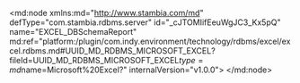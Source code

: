<?xml version="1.0" encoding="UTF-8"?>
<md:node xmlns:md="http://www.stambia.com/md" defType="com.stambia.rdbms.server" id="_cJTOMIifEeuWgJC3_Kx5pQ" name="EXCEL_DBSchemaReport" md:ref="platform:/plugin/com.indy.environment/technology/rdbms/excel/excel.rdbms.md#UUID_MD_RDBMS_MICROSOFT_EXCEL?fileId=UUID_MD_RDBMS_MICROSOFT_EXCEL$type=md$name=Microsoft%20Excel?" internalVersion="v1.0.0">
  <attribute defType="com.stambia.rdbms.server.url" id="_cJTOMYifEeuWgJC3_Kx5pQ" value="jdbc:stambia:excel://%x{$Report_Folder/tech:path()}x%\Excel\DBSchemaReport_${~/report_date}$_%e(rhino){java.lang.System.getProperty(&quot;user.name&quot;);}e(rhino)%.xlsx?forceDatatypeAsString=true&amp;columnNameStyle=NORMALIZE"/>
  <attribute defType="com.stambia.rdbms.server.driver" id="_cJTOMoifEeuWgJC3_Kx5pQ" value="com.stambia.jdbc.driver.excel.XLSXDriver"/>
  <attribute defType="com.stambia.rdbms.server.password" id="_cJTOM4ifEeuWgJC3_Kx5pQ" value="3951C0D79B227B95C1DC348DD0BCE8F1"/>
  <attribute defType="com.stambia.rdbms.server.module" id="_cJTONIifEeuWgJC3_Kx5pQ" value="Microsoft Excel"/>
  <node defType="com.stambia.rdbms.schema" id="_cJTONYifEeuWgJC3_Kx5pQ" name="MetadataExport">
    <attribute defType="com.stambia.rdbms.schema.catalog.name" id="_cJTONoifEeuWgJC3_Kx5pQ" value="MetadataExport"/>
    <attribute defType="com.stambia.rdbms.schema.rejectMask" id="_cJTON4ifEeuWgJC3_Kx5pQ" value="R_[targetName]"/>
    <attribute defType="com.stambia.rdbms.schema.loadMask" id="_cJT1QIifEeuWgJC3_Kx5pQ" value="L[number]_[targetName]"/>
    <attribute defType="com.stambia.rdbms.schema.integrationMask" id="_cJT1QYifEeuWgJC3_Kx5pQ" value="I_[targetName]"/>
    <node defType="com.stambia.rdbms.datastore" id="_cJbKEYifEeuWgJC3_Kx5pQ" name="table_list$">
      <attribute defType="com.stambia.rdbms.datastore.name" id="_cJbKEoifEeuWgJC3_Kx5pQ" value="table_list$"/>
      <attribute defType="com.stambia.rdbms.datastore.type" id="_cJbKE4ifEeuWgJC3_Kx5pQ" value="TABLE"/>
      <node defType="com.stambia.rdbms.column" id="_cJbKFIifEeuWgJC3_Kx5pQ" name="TABLENAME" position="1">
        <attribute defType="com.stambia.rdbms.column.name" id="_cJbKFYifEeuWgJC3_Kx5pQ" value="TABLENAME"/>
        <attribute defType="com.stambia.rdbms.column.autoIncrement" id="_cJbKFoifEeuWgJC3_Kx5pQ" value="false"/>
        <attribute defType="com.stambia.rdbms.column.nullable" id="_cJbKF4ifEeuWgJC3_Kx5pQ" value="1"/>
        <attribute defType="com.stambia.rdbms.column.remarks" id="_cJbKGIifEeuWgJC3_Kx5pQ" value=""/>
        <attribute defType="com.stambia.rdbms.column.type" id="_cJbKGYifEeuWgJC3_Kx5pQ" value="VARCHAR"/>
        <attribute defType="com.stambia.rdbms.column.anonymActivated" id="_cJbKGoifEeuWgJC3_Kx5pQ" value="true"/>
        <attribute defType="com.stambia.rdbms.column.anonymToIncludeInPseudonym" id="_cJbKG4ifEeuWgJC3_Kx5pQ" value="false"/>
        <attribute defType="com.stambia.rdbms.column.anonymEmailPatternStandardDictionary" id="_cJbKHIifEeuWgJC3_Kx5pQ" value=":{first_name}:.:{last_name}:@:{email_provider_suffix}:"/>
        <attribute defType="com.stambia.rdbms.column.anonymNullValueRepartition" id="_cJbKHYifEeuWgJC3_Kx5pQ" value="None"/>
      </node>
      <node defType="com.stambia.rdbms.column" id="_cJbKHoifEeuWgJC3_Kx5pQ" name="TABLECOMMENT" position="2">
        <attribute defType="com.stambia.rdbms.column.name" id="_cJbKH4ifEeuWgJC3_Kx5pQ" value="TABLECOMMENT"/>
        <attribute defType="com.stambia.rdbms.column.autoIncrement" id="_cJbKIIifEeuWgJC3_Kx5pQ" value="false"/>
        <attribute defType="com.stambia.rdbms.column.nullable" id="_cJbKIYifEeuWgJC3_Kx5pQ" value="1"/>
        <attribute defType="com.stambia.rdbms.column.remarks" id="_cJbKIoifEeuWgJC3_Kx5pQ" value=""/>
        <attribute defType="com.stambia.rdbms.column.type" id="_cJbKI4ifEeuWgJC3_Kx5pQ" value="VARCHAR"/>
        <attribute defType="com.stambia.rdbms.column.anonymActivated" id="_cJbKJIifEeuWgJC3_Kx5pQ" value="true"/>
        <attribute defType="com.stambia.rdbms.column.anonymToIncludeInPseudonym" id="_cJbKJYifEeuWgJC3_Kx5pQ" value="false"/>
        <attribute defType="com.stambia.rdbms.column.anonymEmailPatternStandardDictionary" id="_cJbKJoifEeuWgJC3_Kx5pQ" value=":{first_name}:.:{last_name}:@:{email_provider_suffix}:"/>
        <attribute defType="com.stambia.rdbms.column.anonymNullValueRepartition" id="_cJbKJ4ifEeuWgJC3_Kx5pQ" value="None"/>
      </node>
      <node defType="com.stambia.rdbms.column" id="_cJbKKIifEeuWgJC3_Kx5pQ" name="COLUMNNAME" position="3">
        <attribute defType="com.stambia.rdbms.column.name" id="_cJbKKYifEeuWgJC3_Kx5pQ" value="COLUMNNAME"/>
        <attribute defType="com.stambia.rdbms.column.autoIncrement" id="_cJbKKoifEeuWgJC3_Kx5pQ" value="false"/>
        <attribute defType="com.stambia.rdbms.column.nullable" id="_cJbKK4ifEeuWgJC3_Kx5pQ" value="1"/>
        <attribute defType="com.stambia.rdbms.column.remarks" id="_cJbKLIifEeuWgJC3_Kx5pQ" value=""/>
        <attribute defType="com.stambia.rdbms.column.type" id="_cJbKLYifEeuWgJC3_Kx5pQ" value="VARCHAR"/>
        <attribute defType="com.stambia.rdbms.column.anonymActivated" id="_cJbKLoifEeuWgJC3_Kx5pQ" value="true"/>
        <attribute defType="com.stambia.rdbms.column.anonymToIncludeInPseudonym" id="_cJbxEIifEeuWgJC3_Kx5pQ" value="false"/>
        <attribute defType="com.stambia.rdbms.column.anonymEmailPatternStandardDictionary" id="_cJbxEYifEeuWgJC3_Kx5pQ" value=":{first_name}:.:{last_name}:@:{email_provider_suffix}:"/>
        <attribute defType="com.stambia.rdbms.column.anonymNullValueRepartition" id="_cJbxEoifEeuWgJC3_Kx5pQ" value="None"/>
      </node>
      <node defType="com.stambia.rdbms.column" id="_cJbxE4ifEeuWgJC3_Kx5pQ" name="COLUMNTYPE" position="4">
        <attribute defType="com.stambia.rdbms.column.name" id="_cJbxFIifEeuWgJC3_Kx5pQ" value="COLUMNTYPE"/>
        <attribute defType="com.stambia.rdbms.column.autoIncrement" id="_cJbxFYifEeuWgJC3_Kx5pQ" value="false"/>
        <attribute defType="com.stambia.rdbms.column.nullable" id="_cJbxFoifEeuWgJC3_Kx5pQ" value="1"/>
        <attribute defType="com.stambia.rdbms.column.remarks" id="_cJbxF4ifEeuWgJC3_Kx5pQ" value=""/>
        <attribute defType="com.stambia.rdbms.column.type" id="_cJbxGIifEeuWgJC3_Kx5pQ" value="VARCHAR"/>
        <attribute defType="com.stambia.rdbms.column.anonymActivated" id="_cJbxGYifEeuWgJC3_Kx5pQ" value="true"/>
        <attribute defType="com.stambia.rdbms.column.anonymToIncludeInPseudonym" id="_cJbxGoifEeuWgJC3_Kx5pQ" value="false"/>
        <attribute defType="com.stambia.rdbms.column.anonymEmailPatternStandardDictionary" id="_cJbxG4ifEeuWgJC3_Kx5pQ" value=":{first_name}:.:{last_name}:@:{email_provider_suffix}:"/>
        <attribute defType="com.stambia.rdbms.column.anonymNullValueRepartition" id="_cJbxHIifEeuWgJC3_Kx5pQ" value="None"/>
      </node>
      <node defType="com.stambia.rdbms.column" id="_UrY1sIigEeuWgJC3_Kx5pQ" name="COLUMNCOMMENT" position="5">
        <attribute defType="com.stambia.rdbms.column.name" id="_UrY1sYigEeuWgJC3_Kx5pQ" value="COLUMNCOMMENT"/>
        <attribute defType="com.stambia.rdbms.column.autoIncrement" id="_UrY1soigEeuWgJC3_Kx5pQ" value="false"/>
        <attribute defType="com.stambia.rdbms.column.nullable" id="_UrY1s4igEeuWgJC3_Kx5pQ" value="1"/>
        <attribute defType="com.stambia.rdbms.column.remarks" id="_UrY1tIigEeuWgJC3_Kx5pQ" value=""/>
        <attribute defType="com.stambia.rdbms.column.type" id="_UrY1tYigEeuWgJC3_Kx5pQ" value="VARCHAR"/>
        <attribute defType="com.stambia.rdbms.column.anonymActivated" id="_UrY1toigEeuWgJC3_Kx5pQ" value="true"/>
        <attribute defType="com.stambia.rdbms.column.anonymToIncludeInPseudonym" id="_UrY1t4igEeuWgJC3_Kx5pQ" value="false"/>
        <attribute defType="com.stambia.rdbms.column.anonymEmailPatternStandardDictionary" id="_UrY1uIigEeuWgJC3_Kx5pQ" value=":{first_name}:.:{last_name}:@:{email_provider_suffix}:"/>
        <attribute defType="com.stambia.rdbms.column.anonymNullValueRepartition" id="_UrY1uYigEeuWgJC3_Kx5pQ" value="None"/>
      </node>
    </node>
  </node>
  <metaDataLink name="Report_Folder" target="FILE_Server.md#_lTNZAYifEeuWgJC3_Kx5pQ?fileId=_lTNZAIifEeuWgJC3_Kx5pQ$type=md$name=Report_Folder?"/>
</md:node>